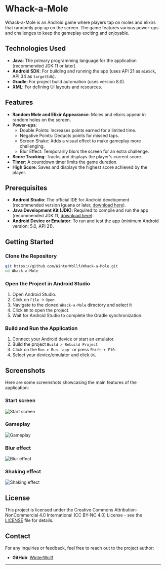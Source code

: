 # Whack-a-Mole

Whack-a-Mole is an Android game where players tap on moles and elixirs that randomly pop up on the screen. The game features various power-ups and challenges to keep the gameplay exciting and enjoyable.

## Technologies Used

- **Java**: The primary programming language for the application (recommended JDK 11 or later).
- **Android SDK**: For building and running the app (uses API 21 as `minSdk`, API 34 as `targetSdk`).
- **Gradle**: For project build automation (uses version 8.0).
- **XML**: For defining UI layouts and resources.

## Features

- **Random Mole and Elixir Appearance**: Moles and elixirs appear in random holes on the screen.
- **Power-ups**:
  - Double Points: Increases points earned for a limited time.
  - Negative Points: Deducts points for missed taps.
  - Screen Shake: Adds a visual effect to make gameplay more challenging.
  - Blur Effect: Temporarily blurs the screen for an extra challenge.
- **Score Tracking**: Tracks and displays the player's current score.
- **Timer**: A countdown timer limits the game duration.
- **High Score**: Saves and displays the highest score achieved by the player.

## Prerequisites

- **Android Studio**: The official IDE for Android development (recommended version Iguana or later, [download here](https://developer.android.com/studio)).
- **Java Development Kit (JDK)**: Required to compile and run the app (recommended JDK 11, [download here](https://www.oracle.com/java/technologies/javase-jdk11-downloads.html)).
- **Android Device or Emulator**: To run and test the app (minimum Android version: 5.0, API 21).

## Getting Started

### Clone the Repository

```sh
git https://github.com/WinterWollf/Whack-a-Mole.git
cd Whack-a-Mole
```

### Open the Project in Android Studio

1. Open Android Studio.
2. Click on `File` -> `Open`.
3. Navigate to the cloned `Whack-a-Mole` directory and select it
4. Click `OK` to open the project.
5. Wait for Android Studio to complete the Gradle synchronization.

### Build and Run the Application

1. Connect your Android device or start an emulator.
2. Build the project `Build > Rebuild Project`
3. Click on the `Run > Run 'app'` or press `Shift + F10`.
4. Select your device/emulator and click `OK`.

## Screenshots

Here are some screenshots showcasing the main features of the application:

### Start screen

![Start screen](screenshots/startScreen.png)

### Gameplay

![Gameplay](screenshots/gameplay.png)

### Blur effect

![Blur effect](screenshots/blurEffect.png)

### Shaking effect

![Shaking effect](screenshots/shakingEffect.png)

## License

This project is licensed under the Creative Commons Attribution-NonCommercial 4.0 International (CC BY-NC 4.0) License - see the [LICENSE](LICENSE.txt) file for details.

## Contact

For any inquiries or feedback, feel free to reach out to the project author:
- **GitHub**: [WinterWollf](https://github.com/WinterWollf)

---